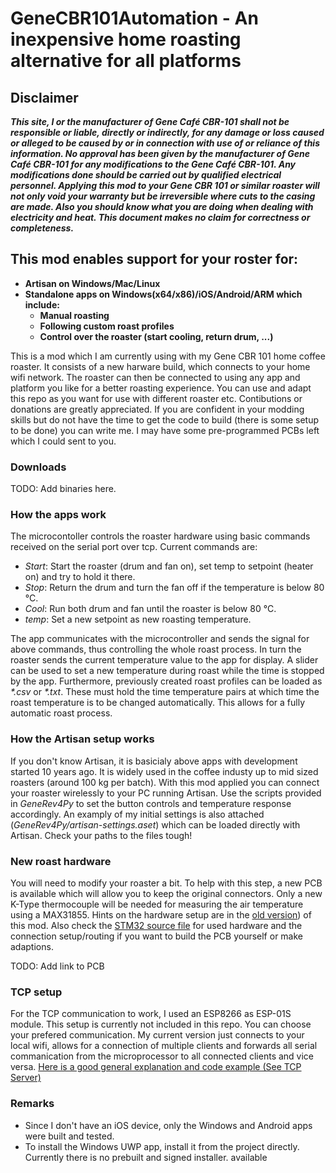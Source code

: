 # GeneCBR101Automation - An inexpensive home roasting alternative for all platforms

## Disclaimer ##
___This site, I or the manufacturer of Gene Café CBR-101 shall not be responsible or liable, directly or
indirectly, for any damage or loss caused or alleged to be caused by or in connection with use of or
reliance of this information. No approval has been given by the manufacturer of Gene Café CBR-101
for any modifications to the Gene Café CBR-101. Any modifications done should be carried out by
qualified electrical personnel. 
Applying this mod to your Gene CBR 101 or similar roaster will not only void your warranty but be
irreversible where cuts to the casing are made. Also you should know what you are doing when
dealing with electricity and heat. This document makes no claim for correctness or completeness.___

## This mod enables support for your roster for:
* __Artisan on Windows/Mac/Linux__
* __Standalone apps on Windows(x64/x86)/iOS/Android/ARM which include:__
  * __Manual roasting__
  * __Following custom roast profiles__
  * __Control over the roaster (start cooling, return drum, ...)__

This is a mod which I am currently using with my Gene CBR 101 home coffee roaster. It consists of a new harware build, which connects to your home wifi network. The roaster can then be connected to using any app and platform you like for a better roasting experience. You can use and adapt this repo as you want for use with different roaster etc. Contibutions or donations are greatly appreciated.
If you are confident in your modding skills but do not have the time to get the code to build (there is some setup to be done) you can write me. I may have some pre-programmed PCBs left which I could sent to you.

### Downloads ###
TODO: Add binaries here.

### How the apps work ###
The microcontoller controls the roaster hardware using basic commands received on the serial port over tcp. Current commands are:
- _Start_: Start the roaster (drum and fan on), set temp to setpoint (heater on) and try to hold it there.
- _Stop_: Return the drum and turn the fan off if the temperature is below 80 °C.
- _Cool_: Run both drum and fan until the roaster is below 80 °C.
- _temp_: Set a new setpoint as new roasting temperature.

The app communicates with the microcontroller and sends the signal for above commands, thus controlling the whole roast process. In turn the roaster sends the current temperature value to the app for display.
A slider can be used to set a new temperature during roast while the time is stopped by the app.
Furthermore, previously created roast profiles can be loaded as _*.csv_ or _*.txt_. These must hold the time temperature pairs at which time the roast temperature is to be changed automatically. This allows for a fully automatic roast process.

### How the Artisan setup works ###
If you don't know Artisan, it is basicialy above apps with development started 10 years ago. It is widely used in the coffee industy up to mid sized roasters (around 100 kg per batch).
With this mod applied you can connect your roaster wirelessly to your PC running Artisan. Use the scripts provided in _GeneRev4Py_ to set the button controls and temperature response accordingly. An examply of my initial settings is also attached (_GeneRev4Py/artisan-settings.aset_) which can be loaded directly with Artisan. Check your paths to the files tough!

### New roast hardware ###
You will need to modify your roaster a bit. To help with this step, a new PCB is available which will allow you to keep the original connectors. Only a new K-Type thermocouple will be needed for measuring the air temperature using a MAX31855. Hints on the hardware setup are in the [old version](https://github.com/nekowokaburu/GeneCBR101Automation/tree/master/doc)) of this mod. Also check the [STM32 source file](https://github.com/nekowokaburu/GeneCBR101Automation/blob/master/GeneRev4_STM32/GeneRev4_STM32.ino) for used hardware and the connection setup/routing if you want to build the PCB yourself or make adaptions.

TODO: Add link to PCB

### TCP setup ###
For the TCP communication to work, I used an ESP8266 as ESP-01S module. This setup is currently not included in this repo. You can choose your prefered communication. My current version just connects to your local wifi, allows for a connection of multiple clients and forwards all serial commanication from the microprocessor to all connected clients and vice versa. [Here is a good general explanation and code example (See TCP Server)](http://stefanfrings.de/esp8266/)

### Remarks ###
- Since I don't have an iOS device, only the Windows and Android apps were built and tested.
- To install the Windows UWP app, install it from the project directly. Currently there is no prebuilt and signed installer. available